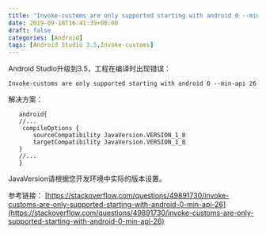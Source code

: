 ```yaml
---
title: "Invoke-customs are only supported starting with android 0 --min-api 26"
date: 2019-09-18T16:41:39+08:00
draft: false
categories: [Android]
tags: [Android Studio 3.5,Invoke-customs]
---
```



 Android Studio升级到3.5，工程在编译时出现错误：

 ```
 Invoke-customs are only supported starting with android 0 --min-api 26

 ```
 解决方案：

 ```shell
 	android{
 	//...
 	 compileOptions {
        sourceCompatibility JavaVersion.VERSION_1_8
        targetCompatibility JavaVersion.VERSION_1_8
    }
 	//...
 	}

 ```
 JavaVersion请根据您开发环境中实际的版本设置。



 参考链接：
 [https://stackoverflow.com/questions/49891730/invoke-customs-are-only-supported-starting-with-android-0-min-api-26](https://stackoverflow.com/questions/49891730/invoke-customs-are-only-supported-starting-with-android-0-min-api-26)
